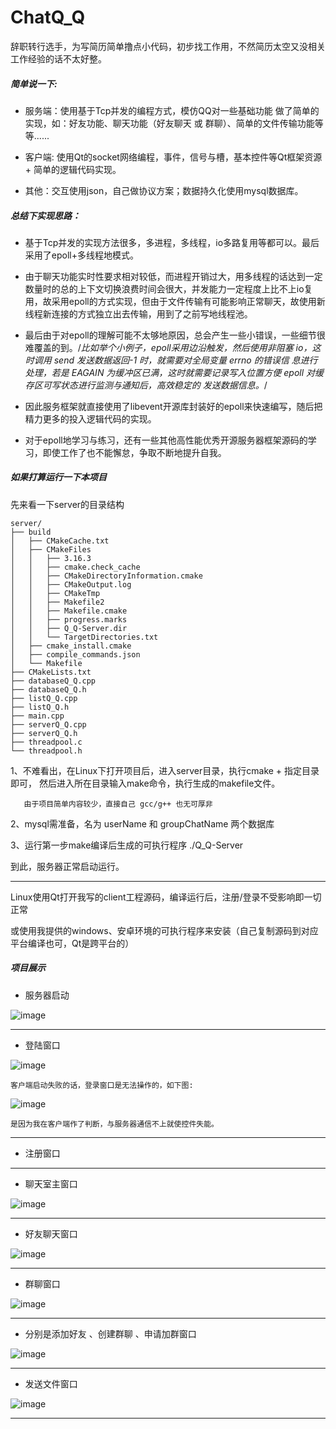 # ChatQ_Q
辞职转行选手，为写简历简单撸点小代码，初步找工作用，不然简历太空又没相关工作经验的话不太好整。

##### 简单说一下:

* 服务端：使用基于Tcp并发的编程方式，模仿QQ对一些基础功能 做了简单的实现，如：好友功能、聊天功能（好友聊天 或 群聊）、简单的文件传输功能等等......

* 客户端: 使用Qt的socket网络编程，事件，信号与槽，基本控件等Qt框架资源 + 简单的逻辑代码实现。

* 其他：交互使用json，自己做协议方案；数据持久化使用mysql数据库。

##### 总结下实现思路：
* 基于Tcp并发的实现方法很多，多进程，多线程，io多路复用等都可以。最后采用了epoll+多线程地模式。

 * 由于聊天功能实时性要求相对较低，而进程开销过大，用多线程的话达到一定数量时的总的上下文切换浪费时间会很大，并发能力一定程度上比不上io复用，故采用epoll的方式实现，但由于文件传输有可能影响正常聊天，故使用新线程新连接的方式独立出去传输，用到了之前写地线程池。
 * 最后由于对epoll的理解可能不太够地原因，总会产生一些小错误，一些细节很难覆盖的到。/*比如举个小例子，epoll采用边沿触发，然后使用非阻塞 io，这时调用 send 发送数据返回-1 时，就需要对全局变量 errno 的错误信 息进行处理，若是 EAGAIN 为缓冲区已满，这时就需要记录写入位置方便 epoll 对缓存区可写状态进行监测与通知后，高效稳定的 发送数据信息。*/
 * 因此服务框架就直接使用了libevent开源库封装好的epoll来快速编写，随后把精力更多的投入逻辑代码的实现。
 * 对于epoll地学习与练习，还有一些其他高性能优秀开源服务器框架源码的学习，即使工作了也不能懈怠，争取不断地提升自我。

##### 如果打算运行一下本项目

先来看一下server的目录结构
```
server/
├── build
│   ├── CMakeCache.txt
│   ├── CMakeFiles
│   │   ├── 3.16.3
│   │   ├── cmake.check_cache
│   │   ├── CMakeDirectoryInformation.cmake
│   │   ├── CMakeOutput.log
│   │   ├── CMakeTmp
│   │   ├── Makefile2
│   │   ├── Makefile.cmake
│   │   ├── progress.marks
│   │   ├── Q_Q-Server.dir
│   │   └── TargetDirectories.txt
│   ├── cmake_install.cmake
│   ├── compile_commands.json
│   └── Makefile
├── CMakeLists.txt
├── databaseQ_Q.cpp
├── databaseQ_Q.h
├── listQ_Q.cpp
├── listQ_Q.h
├── main.cpp
├── serverQ_Q.cpp
├── serverQ_Q.h
├── threadpool.c
└── threadpool.h
```
1、不难看出，在Linux下打开项目后，进入server目录，执行cmake + 指定目录 即可， 然后进入所在目录输入make命令，执行生成的makefile文件。

       由于项目简单内容较少，直接自己 gcc/g++ 也无可厚非

2、mysql需准备，名为 userName   和   groupChatName  两个数据库

3、运行第一步make编译后生成的可执行程序    ./Q_Q-Server  

   到此，服务器正常启动运行。
****
Linux使用Qt打开我写的client工程源码，编译运行后，注册/登录不受影响即一切正常

或使用我提供的windows、安卓环境的可执行程序来安装（自己复制源码到对应平台编译也可，Qt是跨平台的）


##### 项目展示
* 服务器启动
<!--   
![image](https://github.com/DouYou-DianShuai/ChatQ_Q/blob/main/picture/%E6%9C%8D%E5%8A%A1%E5%99%A8%E5%90%AF%E5%8A%A8%E5%9B%BE.png) -->

![image](https://gitee.com/DouYou-DianShuai/ChatQ_Q/raw/main/picture/%E6%9C%8D%E5%8A%A1%E5%99%A8%E5%90%AF%E5%8A%A8%E5%9B%BE.png)
   
****
* 登陆窗口
  
<!-- ![image](https://github.com/DouYou-DianShuai/ChatQ_Q/blob/main/picture/%E7%99%BB%E5%BD%95%E7%95%8C%E9%9D%A2.png) -->
   
![image](https://gitee.com/DouYou-DianShuai/ChatQ_Q/raw/main/picture/%E7%99%BB%E5%BD%95%E7%95%8C%E9%9D%A2.png)

`客户端启动失败的话，登录窗口是无法操作的，如下图:`

<!-- ![image](https://github.com/DouYou-DianShuai/ChatQ_Q/blob/main/picture/%E5%A6%82%E6%9E%9C%E6%B2%A1%E8%83%BD%E6%88%90%E5%8A%9F%E8%BF%9E%E6%8E%A5%E6%9C%8D%E5%8A%A1%E5%99%A8%EF%BC%8C%E6%88%96%E6%9C%8D%E5%8A%A1%E5%99%A8%E4%B8%8D%E5%9C%A8%E7%BA%BF%EF%BC%8C%E5%88%99%E6%98%BE%E7%A4%BA%E4%BB%A5%E4%B8%8B%E4%B8%8D%E5%8F%AF%E6%93%8D%E4%BD%9C%E7%95%8C%E9%9D%A2%EF%BC%8C%E5%8F%AF%E4%BB%A5%E6%A3%80%E6%9F%A5%E4%B8%8Bip%E5%9C%B0%E5%9D%80.png) -->

![image](https://gitee.com/DouYou-DianShuai/ChatQ_Q/raw/main/picture/%E5%A6%82%E6%9E%9C%E6%B2%A1%E8%83%BD%E6%88%90%E5%8A%9F%E8%BF%9E%E6%8E%A5%E6%9C%8D%E5%8A%A1%E5%99%A8%EF%BC%8C%E6%88%96%E6%9C%8D%E5%8A%A1%E5%99%A8%E4%B8%8D%E5%9C%A8%E7%BA%BF%EF%BC%8C%E5%88%99%E6%98%BE%E7%A4%BA%E4%BB%A5%E4%B8%8B%E4%B8%8D%E5%8F%AF%E6%93%8D%E4%BD%9C%E7%95%8C%E9%9D%A2%EF%BC%8C%E5%8F%AF%E4%BB%A5%E6%A3%80%E6%9F%A5%E4%B8%8Bip%E5%9C%B0%E5%9D%80.png)

`是因为我在客户端作了判断，与服务器通信不上就使控件失能。`

****
* 注册窗口

<!-- ![image](https://github.com/DouYou-DianShuai/ChatQ_Q/blob/main/picture/%E6%B3%A8%E5%86%8C%E7%95%8C%E9%9D%A2.png) -->

<!-- ![image](https://gitee.com/DouYou-DianShuai/ChatQ_Q/raw/main/picture/%E6%B3%A8%E5%86%8C%E7%95%8C%E9%9D%A2.png) -->

****
* 聊天室主窗口
  
<!-- ![image](https://github.com/DouYou-DianShuai/ChatQ_Q/blob/main/picture/%E8%81%8A%E5%A4%A9%E5%AE%A4%E7%95%8C%E9%9D%A2.png) -->


![image](https://gitee.com/DouYou-DianShuai/ChatQ_Q/raw/main/picture/%E8%81%8A%E5%A4%A9%E5%AE%A4%E7%95%8C%E9%9D%A2.png)
   
****
* 好友聊天窗口
  
<!-- ![image](https://github.com/DouYou-DianShuai/ChatQ_Q/blob/main/picture/%E5%A5%BD%E5%8F%8B%E8%81%8A%E5%A4%A9%E7%95%8C%E9%9D%A2.png) -->
   
![image](https://gitee.com/DouYou-DianShuai/ChatQ_Q/raw/main/picture/%E5%A5%BD%E5%8F%8B%E8%81%8A%E5%A4%A9%E7%95%8C%E9%9D%A2.png)

****
* 群聊窗口
  
<!-- ![image](https://github.com/DouYou-DianShuai/ChatQ_Q/blob/main/picture/%E7%BE%A4%E8%81%8A%E7%95%8C%E9%9D%A2.png) -->
   
![image](https://gitee.com/DouYou-DianShuai/ChatQ_Q/raw/main/picture/%E7%BE%A4%E8%81%8A%E7%95%8C%E9%9D%A2.png)

****
* 分别是添加好友 、创建群聊 、申请加群窗口
  
<!-- ![image](https://github.com/DouYou-DianShuai/ChatQ_Q/blob/main/picture/%E5%88%86%E5%88%AB%E6%98%AF%E6%B7%BB%E5%8A%A0%E5%A5%BD%E5%8F%8B%E3%80%81%E5%88%9B%E5%BB%BA%E7%BE%A4%E8%81%8A%E3%80%81%E7%94%B3%E8%AF%B7%E5%8A%A0%E7%BE%A4%E7%9A%84%E7%AA%97%E5%8F%A3.png) -->
   
![image](https://gitee.com/DouYou-DianShuai/ChatQ_Q/raw/main/picture/%E5%88%86%E5%88%AB%E6%98%AF%E6%B7%BB%E5%8A%A0%E5%A5%BD%E5%8F%8B%E3%80%81%E5%88%9B%E5%BB%BA%E7%BE%A4%E8%81%8A%E3%80%81%E7%94%B3%E8%AF%B7%E5%8A%A0%E7%BE%A4%E7%9A%84%E7%AA%97%E5%8F%A3.png)

****
* 发送文件窗口
  
<!-- ![image](https://github.com/DouYou-DianShuai/ChatQ_Q/blob/main/picture/%E5%8F%91%E9%80%81%E6%96%87%E4%BB%B6.png) -->

![image](https://gitee.com/DouYou-DianShuai/ChatQ_Q/raw/main/picture/%E5%8F%91%E9%80%81%E6%96%87%E4%BB%B6.png)
   
****













